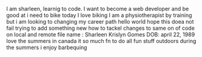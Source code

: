 I am sharleen, learnig to code. I want to become a web developer and be good at
i need to bike today
I love biking
I am a physiotherapist by training but i am looking to changing my career path
hello world
hope this doea not fail
trying to add something new
how to tackel changes to same on of code on local and remote file
name : Sharleen Krislyn Gomes
DOB: april 22, 1989
love the summers in canada
it so much fn to do all fun stuff outdoors during the summers
i enjoy barbequing



